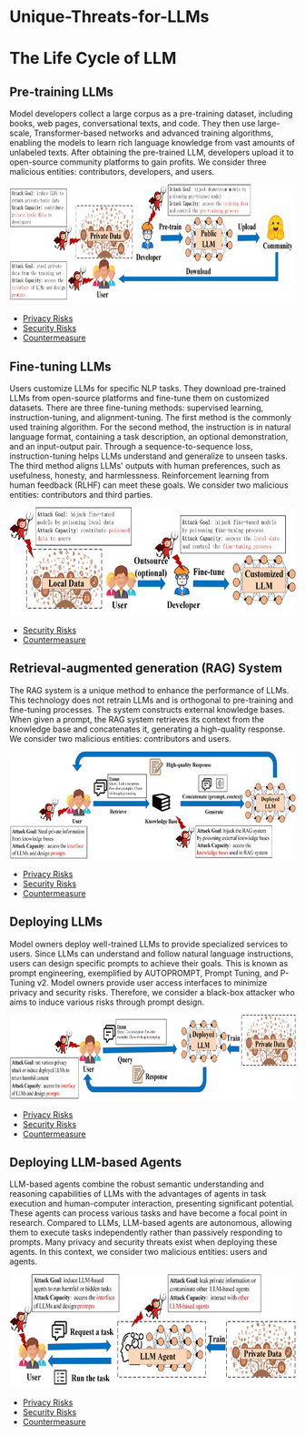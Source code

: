 # Unique-Threats-for-LLMs

# The Life Cycle of LLM

## Pre-training LLMs
Model developers collect a large corpus as a pre-training dataset, including books, web pages, conversational texts, and code. They then use large-scale, Transformer-based networks and advanced training algorithms, enabling the models to learn rich language knowledge from vast amounts of unlabeled texts. After obtaining the pre-trained LLM, developers upload it to open-source community platforms to gain profits. We consider three malicious entities: contributors, developers, and users.
<p align="center">
    <img src="./img/pre_train.png" alt="pre_train" width="800" height="210">
</p>

* [Privacy Risks](./img/pre_train.png)
* [Security Risks](./img/pre_train.png)
* [Countermeasure](./img/pre_train.png)

## Fine-tuning LLMs
Users customize LLMs for specific NLP tasks. They download pre-trained LLMs from open-source platforms and fine-tune them on customized datasets. There are three fine-tuning methods: supervised learning, instruction-tuning, and alignment-tuning. The first method is the commonly used training algorithm. For the second method, the instruction is in natural language format, containing a task description, an optional demonstration, and an input-output pair. Through a sequence-to-sequence loss, instruction-tuning helps LLMs understand and generalize to unseen tasks. The third method aligns LLMs' outputs with human preferences, such as usefulness, honesty, and harmlessness. Reinforcement learning from human feedback (RLHF) can meet these goals. We consider two malicious entities: contributors and third parties.
<p align="center">
    <img src="./img/fine_tune.png" alt="fine_tune" width="660" height="190">
</p>

* [Security Risks](./img/pre_train.png)
* [Countermeasure](./img/pre_train.png)

## Retrieval-augmented generation (RAG) System
The RAG system is a unique method to enhance the performance of LLMs. This technology does not retrain LLMs and is orthogonal to pre-training and fine-tuning processes. The system constructs external knowledge bases. When given a prompt, the RAG system retrieves its context from the knowledge base and concatenates it, generating a high-quality response. We consider two malicious entities: contributors and users.
<p align="center">
    <img src="./img/RAG.png" alt="RAG" width="660" height="190">
</p>

* [Privacy Risks](./img/pre_train.png)
* [Security Risks](./img/pre_train.png)
* [Countermeasure](./img/pre_train.png)

## Deploying LLMs
Model owners deploy well-trained LLMs to provide specialized services to users. Since LLMs can understand and follow natural language instructions, users can design specific prompts to achieve their goals. This is known as prompt engineering, exemplified by AUTOPROMPT, Prompt Tuning, and P-Tuning v2. Model owners provide user access interfaces to minimize privacy and security risks. Therefore, we consider a black-box attacker who aims to induce various risks through prompt design.
<p align="center">
    <img src="./img/deploy.png" alt="deploy" width="750" height="150">
</p>

* [Privacy Risks](./img/pre_train.png)
* [Security Risks](./img/pre_train.png)
* [Countermeasure](./img/pre_train.png)

## Deploying LLM-based Agents
LLM-based agents combine the robust semantic understanding and reasoning capabilities of LLMs with the advantages of agents in task execution and human-computer interaction, presenting significant potential. These agents can process various tasks and have become a focal point in research. Compared to LLMs, LLM-based agents are autonomous, allowing them to execute tasks independently rather than passively responding to prompts. Many privacy and security threats exist when deploying these agents. In this context, we consider two malicious entities: users and agents.
<p align="center">
    <img src="./img/agent.png" alt="agent" width="700" height="200">
</p>

* [Privacy Risks](./img/pre_train.png)
* [Security Risks](./img/pre_train.png)
* [Countermeasure](./img/pre_train.png)
